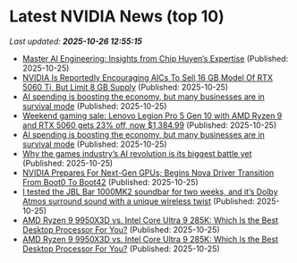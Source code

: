 # Latest NVIDIA News (top 10)
_Last updated: **2025-10-26 12:55:15**_

- [Master AI Engineering: Insights from Chip Huyen’s Expertise](https://nextbigwhat.com/master-ai-engineering-insights-from-chip-huyens-expertise/) (Published: 2025-10-25)
- [NVIDIA Is Reportedly Encouraging AICs To Sell 16 GB Model Of RTX 5060 Ti, But Limit 8 GB Supply](https://wccftech.com/nvidia-encourages-aics-to-sell-16-gb-model-of-rtx-5060-ti-but-limit-8-gb-supply/) (Published: 2025-10-25)
- [AI spending is boosting the economy, but many businesses are in survival mode](https://biztoc.com/x/4faf1919cbb622ea) (Published: 2025-10-25)
- [Weekend gaming sale: Lenovo Legion Pro 5 Gen 10 with AMD Ryzen 9 and RTX 5060 gets 23% off, now $1,384.99](https://www.notebookcheck.net/Weekend-gaming-sale-Lenovo-Legion-Pro-5-Gen-10-with-AMD-Ryzen-9-and-RTX-5060-gets-23-off-now-1-384-99.1146831.0.html) (Published: 2025-10-25)
- [AI spending is boosting the economy, but many businesses are in survival mode](https://www.cnbc.com/2025/10/25/ai-spending-is-boosting-the-economy-many-businesses-in-survival-mode.html) (Published: 2025-10-25)
- [Why the games industry’s AI revolution is its biggest battle yet](https://www.creativebloq.com/3d/video-game-design/why-the-games-industrys-ai-revolution-is-its-biggest-battle-yet) (Published: 2025-10-25)
- [NVIDIA Prepares For Next-Gen GPUs; Begins Nova Driver Transition From Boot0 To Boot42](https://wccftech.com/nvidia-prepares-for-next-gen-gpus-begins-nova-driver-transition-from-boot0-to-boot42/) (Published: 2025-10-25)
- [I tested the JBL Bar 1000MK2 soundbar for two weeks, and it’s Dolby Atmos surround sound with a unique wireless twist](https://www.techradar.com/televisions/soundbars/jbl-bar-1000mk2-soundbar-review) (Published: 2025-10-25)
- [AMD Ryzen 9 9950X3D vs. Intel Core Ultra 9 285K: Which Is the Best Desktop Processor For You?](https://me.pcmag.com/en/processors/33098/amd-ryzen-9-9950x3d-vs-intel-core-ultra-9-285k-which-is-the-best-desktop-processor-for-you) (Published: 2025-10-25)
- [AMD Ryzen 9 9950X3D vs. Intel Core Ultra 9 285K: Which Is the Best Desktop Processor For You?](https://uk.pcmag.com/processors/160912/amd-ryzen-9-9950x3d-vs-intel-core-ultra-9-285k-which-is-the-best-desktop-processor-for-you) (Published: 2025-10-25)
